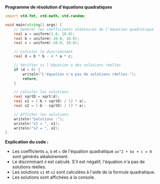 **Programme de résolution d'équations quadratiques**

```d
import std.fmt, std.math, std.random;

void main(string[] args) {
    // Générer les coefficients aléatoires de l'équation quadratique
    real a = uniform(1.0, 10.0);
    real b = uniform(-10.0, 10.0);
    real c = uniform(-10.0, 10.0);

    // Calculer le discriminant
    real d = b * b - 4 * a * c;

    // Vérifier si l'équation a des solutions réelles
    if (d < 0) {
        writeln("L'équation n'a pas de solutions réelles.");
        return;
    }

    // Calculer les solutions
    real sqrtD = sqrt(d);
    real x1 = (-b + sqrtD) / (2 * a);
    real x2 = (-b - sqrtD) / (2 * a);

    // Afficher les solutions
    writeln("Solutions :");
    writeln("x1 = ", x1);
    writeln("x2 = ", x2);
}
```

**Explication du code :**

* Les coefficients `a`, `b` et `c` de l'équation quadratique `ax^2 + bx + c = 0` sont générés aléatoirement.
* Le discriminant `d` est calculé. S'il est négatif, l'équation n'a pas de solutions réelles.
* Les solutions `x1` et `x2` sont calculées à l'aide de la formule quadratique.
* Les solutions sont affichées à la console.